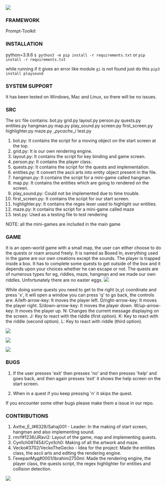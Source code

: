 ![](https://cdn.discordapp.com/attachments/862342534616842246/866923028292829204/image1.png)



### FRAMEWORK
Prompt-Toolkit

### INSTALLATION
python=3.9.6
`$ python3 -m pip install -r requirements.txt`
or
`pip install -r requirements.txt`

while running if it gives an error like module `gi` is not found just do this `pip3 install playsound`

### SYSTEM SUPPORT

It has been tested on Windows, Mac and Linux, so there will be no issues.


### SRC

The src file contains:
bot.py           grid.py         layout.py  person.py      quests.py
entities.py      hangman.py      map.py     play_sound.py  screen.py
first_screen.py  highlighter.py  maze.py    \__pycache__/   test.py


1) bot.py: It contains the script for a moving object on the start screen at the top.
2) grid.py: It is our own rendering engine.
3) layout.py: It contains the script for key binding and game screen.
4) person.py: It contains the player class.
5) quests.py: It contains the script for the quests and implementation.
5) entities.py: It convert the ascii arts into entity object present in the file.
6) hangman.py: It contains the script for a mini-game called hangman.
7) map.py: It contains the entities which are going to rendered on the screen.
8) play_sound.py: Could not be implemented due to time trouble.
9) first_screen.py: It contains the script for our start screen.
10) highlighter.py: It contains the regex lexer used to highlight our entities.
11) maze.py: It contains the script for a mini-game called maze
12) test.py: Used as a testing file to test rendering

NOTE: all the mini-games are included in the main game

### GAME

It is an open-world game with a small map, the user can either choose to do the quests or roam around freely. It is named as Boxed In, everything used in the game are our own creations except the sounds. The player is trapped inside a box. It has to complete some quests to get outside of the box and it depends upon your choices whether he can escape or not. The quests are of numerous types for eg, riddles, maze, hangman and we made our own riddles. Unfortunately there are no easter eggs. 
![](https://cdn.discordapp.com/attachments/863105912599478302/863142004329283604/unknown.png)

While doing some quests you need to get to the right (x,y) coordinate and press 'x', it will open a window you can press 'q' to go back, the controls are:
A/left-arrow-key: It moves the player left.
D/right-arrow-key: It moves the player right.
S/down-arrow-key: It moves the player down.
W/up-arrow-key: It moves the player up.
N: Changes the current message displaying on the screen.
J: Key to react with the riddle (first option).
K: Key to react with the riddle (second option).
L: Key to react with riddle (third option).

![](https://cdn.discordapp.com/attachments/862342534616842246/866923027891093525/image0.png)



![](https://cdn.discordapp.com/attachments/862342534616842246/866923028663107594/image2.png)




![](https://cdn.discordapp.com/attachments/862342534616842246/866923029216100352/image4.png)


### BUGS

1) If the user presses 'exit' then presses 'no' and then presses 'help' and goes back, and then again presses 'exit' it shows the help screen on the start screen.

2) When in a quest if you keep pressing 'n' it skips the quest.

If you encounter some other bugs please make them a issue in our repo.

### CONTRIBUTIONS

1) Axthe_E_I#6328/Sahaj001 - Leader: In the making of start screen, hangman and also implementing sound.
2) rmrf#1236/JRavi2: Layout of the game, map and implementing quests.
3) Cyn1ch0#7454/Cyn1ch0: Making of all the artwork and maze.
4) Vecko#3702/VeckoTheGecko - Idea for the project: Made the entities class, the ascii arts and editing the rendering engine.
5) ГенералМуд#0001/Ibrahim2750mi: Made the rendering engine, the player class, the quests script, the regex highlighter for entities and collision detection.


![](https://cdn.discordapp.com/attachments/862342534616842246/866923028993540107/image3.png)
